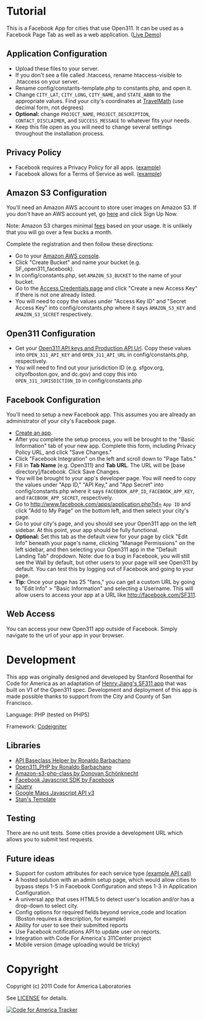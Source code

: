 Tutorial
========================

This is a Facebook App for cities that use Open311.  It can be used as a Facebook Page Tab as well as a web application. ([Live Demo](http://stanfordrosenthal.com/open311)) 

Application Configuration
------------------------
- Upload these files to your server.
- If you don't see a file called .htaccess, rename htaccess-visible to .htaccess on your server.
- Rename config/constants-template.php to constants.php, and open it.
- Change `CITY_LAT`, `CITY_LONG`, `CITY_NAME`, and `STATE_ABBR` to the appropriate values.  Find your city's coordinates at [TravelMath](http://www.travelmath.com/city) (use decimal form, not degrees)
- **Optional:** change `PROJECT_NAME`, `PROJECT_DESCRIPTION`, `CONTACT_DISCLAIMER`, and `SUCCESS_MESSAGE` to whatever fits your needs.
- Keep this file open as you will need to change several settings throughout the installation process.

Privacy Policy
--------------
- Facebook requires a Privacy Policy for all apps. ([example](http://www.sf311.org/index.aspx?page=769))
- Facebook allows for a Terms of Service as well.  ([example](http://www.sf311.org/index.aspx?page=768))


Amazon S3 Configuration
----------------------
You'll need an Amazon AWS account to store user images on Amazon S3.  If you don't have an AWS account yet, go [here](http://aws.amazon.com/s3/) and click Sign Up Now.

Note: Amazon S3 charges minimal [fees](http://aws.amazon.com/s3/pricing/) based on your usage.  It is unlikely that you will go over a few bucks a month.

Complete the registration and then follow these directions:

- Go to your [Amazon AWS console](https://console.aws.amazon.com/s3/home).
- Click "Create Bucket" and name your bucket (e.g. SF_open311_facebook).
- In config/constants.php, set `AMAZON_S3_BUCKET` to the name of your bucket.
- Go to the [Access Credentials page](https://aws-portal.amazon.com/gp/aws/developer/account/index.html?action=access-key#access_credentials) and click "Create a new Access Key" if there is not one already listed.
- You will need to copy the values under "Access Key ID" and "Secret Access Key" into config/constants.php where it says `AMAZON_S3_KEY` and `AMAZON_S3_SECRET` respectively. 

Open311 Configuration
---------------------
- Get your [Open311 API keys and Production API Url](http://wiki.open311.org/GeoReport_v2#Servers_.28can_receive_reports.29).  Copy these values into `OPEN_311_API_KEY` and `OPEN_311_API_URL` in config/constants.php, respectively.
- You will need to find out your jurisdiction ID (e.g. sfgov.org, cityofboston.gov, and dc.gov) and copy this into `OPEN_311_JURISDICTION_ID` in config/constants.php

Facebook Configuration
----------------------
You'll need to setup a new Facebook app.  This assumes you are already an administrator of your city's Facebook page.

- [Create an app](https://www.facebook.com/developers/createapp.php).
- After you complete the setup process, you will be brought to the "Basic Information" tab of your new app.  Complete this form, including Privacy Policy URL, and click "Save Changes."
- Click "Facebook Integration" on the left and scroll down to "Page Tabs."
- Fill in **Tab Name** (e.g. Open311) and  **Tab URL**.  The URL will be [base directory]/facebook.  Click Save Changes.  
- You will be brought to your app's developer page.  You will need to copy the values under "App ID," "API Key," and "App Secret" into config/constants.php where it says `FACEBOOK_APP_ID`, `FACEBOOK_APP_KEY`, and `FACEBOOK_APP_SECRET`, respectively.
- Go to http://www.facebook.com/apps/application.php?id= `App ID` and click "Add to My Page" on the bottom left, and then select your city's page.
- Go to your city's page, and you should see your Open311 app on the left sidebar.  At this point, your app should be fully functional.
- **Optional:** Set this tab as the default view for your page by click "Edit Info" beneath your page's name, clicking "Manage Permissions" on the left sidebar, and then selecting your Open311 app in the "Default Landing Tab" dropdown.  Note: due to a bug in Facebook, you will still see the Wall by default, but other users to your page will see Open311 by default.  You can test this by logging out of Facebook and going to your page.
- **Tip:** Once your page has 25 "fans," you can get a custom URL by going to "Edit Info" > "Basic Information" and selecting a Username.  This will allow users to access your app at a URL like http://facebook.com/SF311.

Web Access
----------
You can access your new Open311 app outside of Facebook.  Simply navigate to the url of your app in your browser.

Development
===========
This app was originally designed and developed by Stanford Rosenthal for Code for America as an adaptation of [Henry Jiang's SF311 app](https://github.com/SFgov/SF311-Facebook) that was built on V1 of the Open311 spec.  Development and deployment of this app is made possible thanks to support from the City and County of San Francisco.

Language: PHP (tested on PHP5)

Framework: [Codeigniter](http://codeigniter.com/)

Libraries
--------

- [API Baseclass Helper by Ronaldo Barbachano](https://github.com/codeforamerica/PHP-API-Template)
- [Open311_PHP by Ronaldo Barbachano](https://github.com/codeforamerica/open311_php)
- [Amazon-s3-php-class by Donovan Schönknecht](https://github.com/tpyo/amazon-s3-php-class)
- [Facebook Javascript SDK by Facebook](http://developers.facebook.com/docs/reference/javascript)
- [jQuery](http://jquery.com)
- [Google Maps Javascript API v3](http://code.google.com/apis/maps/documentation/javascript/)
- [Stan's Template](http://github.com/nolastan/stans-template)

Testing
------
There are no unit tests.  Some cities provide a development URL which allows you to submit test requests.

Future ideas
-------------
- Support for custom attributes for each service type [(example API call)](https://mayors24.cityofboston.gov:6443/open311/v2/services/4e38aa0521ecf3a4f8000021.xml?jurisdiction_id=cityofboston.gov)
- A hosted solution with an admin setup page, which would allow cities to bypass steps 1-5 in Facebook Configuration and steps 1-3 in Application Configuration.
- A universal app that uses HTML5 to detect user's location and/or has a drop-down to select city.
- Config options for required fields beyond service_code and location (Boston requires a description, for example)
- Ability for user to see their submitted reports
- Use Facebook notifications API to update user on reports.
- Integration with Code For America's 311Center project
- Mobile version (image uploading would be tricky)

Copyright
=========
Copyright (c) 2011 Code for America Laboratories

See [LICENSE](https://github.com/codeforamerica/open311_facebook/blob/master/LICENSE.md) for details.

[![Code for America Tracker](http://stats.codeforamerica.org/codeforamerica/open311_facebook.png)](http://stats.codeforamerica.org/projects/open311_facebook)